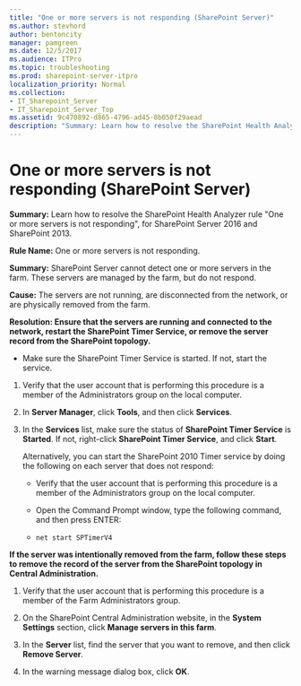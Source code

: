 ```yaml
---
title: "One or more servers is not responding (SharePoint Server)"
ms.author: stevhord
author: bentoncity
manager: pamgreen
ms.date: 12/5/2017
ms.audience: ITPro
ms.topic: troubleshooting
ms.prod: sharepoint-server-itpro
localization_priority: Normal
ms.collection:
- IT_Sharepoint_Server
- IT_Sharepoint_Server_Top
ms.assetid: 9c470892-d865-4796-ad45-8b050f29aead
description: "Summary: Learn how to resolve the SharePoint Health Analyzer ruleOne or more servers is not responding, for SharePoint Server 2016 and SharePoint 2013."
---
```


# One or more servers is not responding (SharePoint Server)

 **Summary:** Learn how to resolve the SharePoint Health Analyzer rule "One or more servers is not responding", for SharePoint Server 2016 and SharePoint 2013. 
  
 **Rule Name:** One or more servers is not responding. 
  
 **Summary:** SharePoint Server cannot detect one or more servers in the farm. These servers are managed by the farm, but do not respond. 
  
 **Cause:** The servers are not running, are disconnected from the network, or are physically removed from the farm. 
  
 **Resolution: Ensure that the servers are running and connected to the network, restart the SharePoint Timer Service, or remove the server record from the SharePoint topology.**
  
- Make sure the SharePoint Timer Service is started. If not, start the service. 
    
1. Verify that the user account that is performing this procedure is a member of the Administrators group on the local computer.
    
2. In **Server Manager**, click **Tools**, and then click **Services**.
    
3. In the **Services** list, make sure the status of **SharePoint Timer Service** is **Started**. If not, right-click **SharePoint Timer Service**, and click **Start**.
    
    Alternatively, you can start the SharePoint 2010 Timer service by doing the following on each server that does not respond:

    - Verify that the user account that is performing this procedure is a member of the Administrators group on the local computer.

    - Open the Command Prompt window, type the following command, and then press ENTER:

    - `net start SPTimerV4`
    
**If the server was intentionally removed from the farm, follow these steps to remove the record of the server from the SharePoint topology in Central Administration.**
    
1. Verify that the user account that is performing this procedure is a member of the Farm Administrators group.
    
2. On the SharePoint Central Administration website, in the **System Settings** section, click **Manage servers in this farm**.
    
3. In the **Server** list, find the server that you want to remove, and then click **Remove Server**.
    
4. In the warning message dialog box, click **OK**.
    

